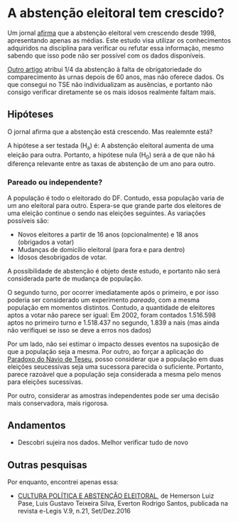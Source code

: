 # A abstenção eleitoral tem crescido?

Um jornal [afirma](http://www.tse.jus.br/imprensa/noticias-tse/2014/Maio/tse-abstencao-dos-eleitores-causa-prejuizo-ao-contribuinte) que a abstenção eleitoral vem crescendo desde 1998, apresentando apenas as médias. Este estudo visa utilizar os conhecimentos adquiridos na disciplina para verificar ou refutar essa informação, mesmo sabendo que isso pode não ser possível com os dados disponíveis.

[Outro artigo](https://politica.estadao.com.br/noticias/geral,envelhecimento-do-eleitorado-explica-14-da-abstencao,70002204016) atribui 1/4 da abstenção à falta de obrigatoriedade do comparecimento às urnas depois de 60 anos, mas não oferece dados. Os que consegui no TSE não individualizam as ausências, e portanto não consigo verificar diretamente se os mais idosos realmente faltam mais.

## Hipóteses

O jornal afirma que a abstenção está crescendo. Mas realemnte está?

A hipótese a ser testada (H<sub>a</sub>) é: A abstenção eleitoral aumenta de uma eleição para outra. Portanto, a hipótese nula (H<sub>0</sub>) será a de que não há diferença relevante entre as taxas de abstenção de um ano para outro.

### Pareado ou independente?
A população é todo o eleitorado do DF. Contudo, essa população varia de um ano eleitoral para outro. Espera-se que grande parte dos eleitores de uma eleição continue o sendo nas eleições seguintes. As variações possíveis são:
- Novos eleitores a partir de 16 anos (opcionalmente) e 18 anos (obrigados a votar)
- Mudanças de domicílio eleitoral (para fora e para dentro)
- Idosos desobrigados de votar.

A possibilidade de abstenção é objeto deste estudo, e portanto não será considerada parte de mudança de população.

O segundo turno, por ocorrer imediatamente após o primeiro, e por isso poderia ser considerado um experimento *pareado*, com a mesma população em momentos distintos. Contudo, a quantidade de eleitores aptos a votar não parece ser igual: Em 2002, foram contados 1.516.598 aptos no primeiro turno e 1.518.437 no segundo, 1.839 a nais (mas ainda não verifiquei se isso se deve a erros nos dados)

Por um lado, não sei estimar o impacto desses eventos na suposição de que a população seja a mesma. Por outro, ao forçar a aplicação do [Paradoxo do Navio de Teseu](https://pt.wikipedia.org/wiki/Navio_de_Teseu), posso considerar que a população em duas eleições seucessivas seja uma sucessora parecida o suficiente. Portanto, parece razoável que a população seja considerada a mesma pelo menos para eleições sucessivas.

Por outro, considerar as amostras independentes pode ser uma decisão mais conservadora, mais rigorosa.


## Andamentos

- Descobri sujeira nos dados. Melhor verificar tudo de novo 


## Outras pesquisas
Por enquanto, encontrei apenas essa:
- [CULTURA POLÍTICA E ABSTENÇÃO ELEITORAL](http://e-legis.camara.leg.br/cefor/index.php/e-legis/article/view/279/369), de Hemerson Luiz Pase, Luis Gustavo Teixeira Silva, Everton Rodrigo Santos, publicada na revista e-Legis V.9, n.21, Set/Dez.2016
